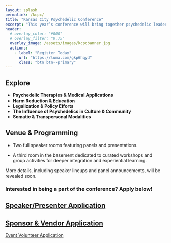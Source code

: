 ```yaml
---
layout: splash 
permalink: /kcpc/
title: "Kansas City Psychedelic Conference"
excerpt: "​This year’s conference will bring together psychedelic leaders, practitioners, and advocates from across the nation as well as voices from the Kansas City community."
header:
  # overlay_color: "#000"
  # overlay_filter: "0.75"
  overlay_image: /assets/images/kcpcbanner.jpg
  actions:
    - label: "Register Today"
      url: "https://luma.com/gkp6hqyd"
      class: "btn btn--primary"
---
```

## Explore

- **Psychedelic Therapies & Medical Applications**
- **Harm Reduction & Education**
- **Legalization & Policy Efforts**
- **The Influence of Psychedelics in Culture & Community**
- **​Somatic & Transpersonal Modalities**

## Venue & Programming

- ​Two full speaker rooms featuring panels and presentations.

- ​A third room in the basement dedicated to curated workshops and group activities for deeper integration and experiential learning.

​More details, including speaker lineups and panel announcements, will be revealed soon.

### Interested in being a part of the conference? Apply below!

[Speaker/Presenter Application](https://forms.gle/frUPQejiKH3YcFqV7)
---
[Sponsor & Vendor Application](https://forms.gle/kixvX9AdE5NzSDaX8)
---
[Event Volunteer Application](https://forms.gle/YejQ7Lf8FBNqHyE36)

